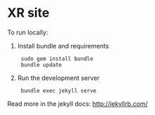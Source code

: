 # XR site

To run locally:

1. Install bundle and requirements

        sudo gem install bundle
        bundle update

1. Run the development server

        bundle exec jekyll serve

Read more in the jekyll docs: http://jekyllrb.com/
